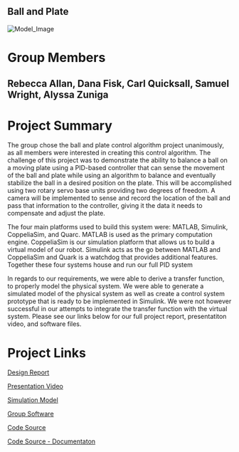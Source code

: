 ## Ball and Plate 

![Model_Image](https://user-images.githubusercontent.com/65363589/82133838-4ae2d880-97a5-11ea-9ba0-2c7557ba91b6.JPG)

# Group Members

## Rebecca Allan, Dana Fisk, Carl Quicksall, Samuel Wright, Alyssa Zuniga





# Project Summary 
The group chose the ball and plate control algorithm project unanimously, as all members were interested in creating this control algorithm. The challenge of this project was to demonstrate the ability to balance a ball on a moving plate using a PID-based controller that can sense the movement of the ball and plate while using an algorithm to balance and eventually stabilize the ball in a desired position on the plate. This will be accomplished using two rotary servo base units providing two degrees of freedom.  A camera will be implemented to sense and record the location of the ball and pass that information to the controller, giving it the data it needs to compensate and adjust the plate.

The four main platforms used to build this system were: MATLAB, Simulink, CoppeliaSim, and Quarc.  MATLAB is used as the primary computation engine. CoppeliaSim is our simulation platform that allows us to build a virtual model of our robot. Simulink acts as the go between MATLAB and CoppeliaSim and Quark is a watchdog that provides additional features. Together these four systems house and run our full PID system

In regards to our requirements, we were able to derive a transfer function, to properly model the physical system. We were able to generate a simulated model of the physical system as well as create a control system prototype that is ready to be implemented in Simulink. We were not however successful in our attempts to integrate the transfer function with the virtual system. 
Please see our links below for our full project report, presentatiton video, and software files.




# Project Links

[Design Report](https://github.com/Mech342/Group-Project/files/4640779/Design.Report.pdf)

[Presentation Video](https://youtu.be/V3ocMV7tjmo)

[Simulation Model](https://drive.google.com/open?id=1FmcD8cXzUKW1oMmp661eZUzTraKDexhv)

[Group Software](https://github.com/Mech342/Group-Project/files/4641468/Group.Software.zip)

[Code Source](https://github.com/Mech342/Group-Project/files/4641473/Code.Source.zip)

[Code Source - Documentaton ](https://github.com/Mech342/Group-Project/files/4640841/Documentation-20200517T191250Z-001.zip)



